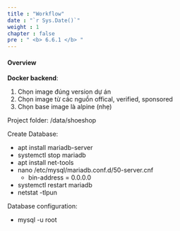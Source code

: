 ```yaml
---
title : "Workflow"
date : "`r Sys.Date()`"
weight : 1
chapter : false
pre : " <b> 6.6.1 </b> "
---
```


#### Overview

**Docker backend**:
1. Chọn image đúng version dự án
2. Chọn image từ các nguồn offical, verified, sponsored
3. Chọn base image là alpine (nhẹ)

Project folder: /data/shoeshop

Create Database:
- apt install mariadb-server
- systemctl stop mariadb
- apt install net-tools
- nano /etc/mysql/mariadb.conf.d/50-server.cnf
  - bin-address = 0.0.0.0
- systemctl restart mariadb
- netstat -tlpun

Database configuration:
- mysql -u root
  